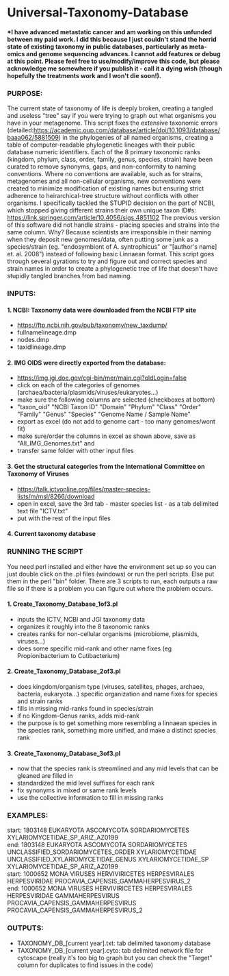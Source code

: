 # Universal-Taxonomy-Database
#### *I have advanced metastatic cancer and am working on this unfunded between my paid work. I did this because I just couldn't stand the horrid state of existing taxonomy in public databases, particularly as meta-omics and genome sequencing advances. I cannot add features or debug at this point. Please feel free to use/modify/improve this code, but please acknowledge me somewhere if you publish it - call it a dying wish (though hopefully the treatments work and I won't die soon!).
### PURPOSE: 
The current state of taxonomy of life is deeply broken, creating a tangled and useless "tree" say if you were trying to graph out what organisms you have in your metagenome. This script fixes the extensive taxonomic errors (detailed:https://academic.oup.com/database/article/doi/10.1093/database/baaa062/5881509) in the phylogenies of all named organisms, creating a table of computer-readable phylogenetic lineages with their public database numeric identifiers. Each of the 8 primary taxonomic ranks (kingdom, phylum, class, order, family, genus, species, strain) have been curated to remove synonyms, gaps, and non-conformity to naming conventions. Where no conventions are available, such as for strains, metagenomes and all non-cellular organisms, new conventions were created to minimize modification of existing names but ensuring strict adherence to heirarchical-tree structure without conflicts with other organisms. I specifically tackled the STUPID decision on the part of NCBI, which stopped giving different strains their own unique taxon ID#s: https://link.springer.com/article/10.4056/sigs.4851102
The previous version of this software did not handle strains - placing species and strains into the same column. Why? Because scientists are irresponsible in their naming when they deposit new genomes/data, often putting some junk as a species/strain (eg. "endosymbiont of A. syntrophicus" or "[author's name] et. al. 2008") instead of following basic Linnaean format. This script goes through several gyrations to try and figure out and correct species and strain names in order to create a phylogenetic tree of life that doesn't have stupidly tangled branches from bad naming.

### INPUTS:
#### 1. NCBI: Taxonomy data were downloaded from the NCBI FTP site 
 - https://ftp.ncbi.nih.gov/pub/taxonomy/new_taxdump/
 - fullnamelineage.dmp
 - nodes.dmp
 - taxidlineage.dmp
#### 2. IMG OIDS were directly exported from the database: 
 - https://img.jgi.doe.gov/cgi-bin/mer/main.cgi?oldLogin=false
 - click on each of the categories of genomes (archaea/bacteria/plasmids/viruses/eukaryotes...) 
 - make sure the following columns are selected (checkboxes at bottom)
 - "taxon_oid" "NCBI Taxon ID" "Domain" "Phylum" "Class" "Order" "Family" "Genus" "Species" "Genome Name / Sample Name"
 - export as excel (do not add to genome cart - too many genomes/wont fit)
 - make sure/order the columns in excel as shown above, save as "All_IMG_Genomes.txt" and 
 - transfer same folder with other input files
#### 3. Get the structural categories from the International Committee on Taxonomy of Viruses
 - https://talk.ictvonline.org/files/master-species-lists/m/msl/8266/download
 - open in excel, save the 3rd tab - master species list - as a tab delimited text file "ICTV.txt" 
 - put with the rest of the input files
#### 4. Current taxonomy database

### RUNNING THE SCRIPT
You need perl installed and either have the environment set up so you can just double click on the .pl files (windows) or run the perl scripts. Else put them in the perl "bin" folder. There are 3 scripts to run, each outputs a raw file so if there is a problem you can figure out where the problem occurs.
#### 1. Create_Taxonomy_Database_1of3.pl
- inputs the ICTV, NCBI and JGI taxonomy data
- organizes it roughly into the 8 taxonomic ranks
- creates ranks for non-cellular organisms (microbiome, plasmids, viruses...)
- does some specific mid-rank and other name fixes (eg Propionibacterium to Cutibacterium)
#### 2. Create_Taxonomy_Database_2of3.pl
- does kingdom/organism type (viruses, satellites, phages, archaea, bacteria, eukaryota...) specific organization and name fixes for species and strain ranks
- fills in missing mid-ranks found in species/strain
- if no Kingdom-Genus ranks, adds mid-rank
- the purpose is to get something more resembling a linnaean species in the species rank, something more unified, and make a distinct species rank
#### 3. Create_Taxonomy_Database_3of3.pl
- now that the species rank is streamlined and any mid levels that can be gleaned are filled in
- standardized the mid level suffixes for each rank
- fix synonyms in mixed or same rank levels
- use the collective information to fill in missing ranks

### EXAMPLES: 
start: 1803148	EUKARYOTA	ASCOMYCOTA	SORDARIOMYCETES				XYLARIOMYCETIDAE_SP_ARIZ_AZ0199
<br>end: 1803148	EUKARYOTA	ASCOMYCOTA	SORDARIOMYCETES	UNCLASSIFIED_SORDARIOMYCETES_ORDER	XYLARIOMYCETIDAE	UNCLASSIFIED_XYLARIOMYCETIDAE_GENUS	XYLARIOMYCETIDAE_SP	XYLARIOMYCETIDAE_SP_ARIZ_AZ0199
<br>start: 1000652	MONA	VIRUSES	HERVIVIRICETES	HERPESVIRALES	HERPESVIRIDAE		PROCAVIA_CAPENSIS_GAMMAHERPESVIRUS_2
<br>end: 1000652	MONA	VIRUSES	HERVIVIRICETES	HERPESVIRALES	HERPESVIRIDAE	GAMMAHERPESVIRUS	PROCAVIA_CAPENSIS_GAMMAHERPESVIRUS	PROCAVIA_CAPENSIS_GAMMAHERPESVIRUS_2

### OUTPUTS:
 - TAXONOMY_DB_[current year].txt: tab delimited taxonomy database
 - TAXONOMY_DB_[current year].cyto: tab delimited network file for cytoscape (really it's too big to graph but you can check the "Target" column for duplicates to find issues in the code)
